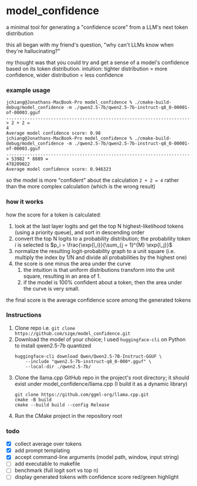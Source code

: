 # model_confidence
a minimal tool for generating a "confidence score" from a LLM's next token distribution

this all began with my friend's question, "why can't LLMs know when they're hallucinating?"

my thought was that you could try and get a sense of a model's confidence based on its token distribution.
intuition: tighter distribution = more confidence, wider distribution = less confidence

### example usage
```shell
jchiang@Jonathans-MacBook-Pro model_confidence % ./cmake-build-debug/model_confidence -m ./qwen2.5-7b/qwen2.5-7b-instruct-q8_0-00001-of-00003.gguf
.......................................................................................
> 2 + 2 = 
4
Average model confidence score: 0.98
jchiang@Jonathans-MacBook-Pro model_confidence % ./cmake-build-debug/model_confidence -m ./qwen2.5-7b/qwen2.5-7b-instruct-q8_0-00001-of-00003.gguf
.......................................................................................
> 53982 * 8889 = 
478209022
Average model confidence score: 0.946323
```
so the model is more "confident" about the calculation `2 + 2 = 4` rather than the more complex calculation (which is the wrong result)

### how it works

how the score for a token is calculated:
1. look at the last layer logits and get the top N highest-likelihood tokens (using a priority queue), and sort in descending order
2. convert the top N logits to a probability distribution; the probability token $i$ is selected is $p_i = \frac{\exp{l_i}}{\sum_{j = 1}^{M} \exp{l_j}}$
3. normalize the resulting logit-probability graph to a unit square (i.e. multiply the index by 1/N and divide all probabilities by the highest one)
4. the score is one minus the area under the curve
   1. the intuition is that uniform distributions transform into the unit square, resulting in an area of 1.
   2. if the model is 100% confident about a token, then the area under the curve is very small.

the final score is the average confidence score among the generated tokens


### Instructions
1. Clone repo i.e. `git clone https://github.com/szge/model_confidence.git`
2. Download the model of your choice; I used `huggingface-cli` on Python to install qwen2.5-7b quantized
    ```shell
    huggingface-cli download Qwen/Qwen2.5-7B-Instruct-GGUF \
        --include "qwen2.5-7b-instruct-q8_0-000*.gguf" \
        --local-dir ./qwen2.5-7b/
    ```
3. Clone the llama.cpp GitHub repo in the project's root directory; it should exist under model_confidence/llama.cpp (I build it as a dynamic library)
    ```shell
    git clone https://github.com/ggml-org/llama.cpp.git
    cmake -B build
    cmake --build build --config Release
    ```
4. Run the CMake project in the repository root

### todo

- [x] collect average over tokens
- [x] add prompt templating
- [x] accept command-line arguments (model path, window, input string)
- [ ] add executable to makefile
- [ ] benchmark (full logit sort vs top n)
- [ ] display generated tokens with confidence score red/green highlight